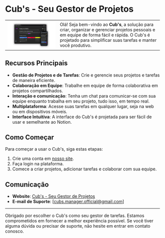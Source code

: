 # Cub's - Seu Gestor de Projetos

<table>
  <tr>
    <td>
      <div align="right">
        <img src="https://github.com/Cub-s-Seu-gestor-de-tarefas/Front_cubs/raw/main/public/assets/Icons-Cubs/multplatform.png" alt="Cub's Logo" width="800">
      </div>
    </td>
    <td>
      <div align="left">
        Olá! Seja bem-vindo ao <b>Cub's</b>, a solução para criar, organizar e gerenciar projetos pessoais e em equipe de forma fácil e rápida. O Cub's é projetado para simplificar suas tarefas e manter você produtivo.
      </div>
    </td>
  </tr>
</table>

## Recursos Principais

- **Gestão de Projetos e de Tarefas**: Crie e gerencie seus projetos e tarefas de maneira eficiente.
- **Colaboração em Equipe**: Trabalhe em equipe de forma colaborativa em projetos compartilhados.
- **Interação e comunicação**: Tenha um chat para comunicar-se com sua equipe enquanto trabalha em seu projeto, tudo isso, em tempo real.
- **Multiplataforma**: Acesse suas tarefas em qualquer lugar, seja na web ou em dispositivos móveis.
- **Interface Intuitiva**: A interface do Cub's é projetada para ser fácil de usar e semelhante ao Notion.

## Como Começar

Para começar a usar o Cub's, siga estas etapas:

1. Crie uma conta em [nosso site](https://seusite.com).
2. Faça login na plataforma.
3. Comece a criar projetos, adicionar tarefas e colaborar com sua equipe.

## Comunicação

- **Website**: [Cub's - Seu Gestor de Projetos](https://seusite.com)
- **E-mail de Suporte**: [cubs.manager.official@gmail.com]

---

Obrigado por escolher o Cub's como seu gestor de tarefas. Estamos comprometidos em fornecer a melhor experiência possível. Se você tiver alguma dúvida ou precisar de suporte, não hesite em entrar em contato conosco.
